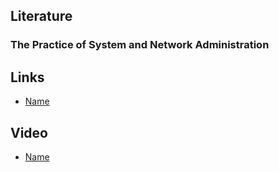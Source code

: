 ## Literature
### The Practice of System and Network Administration

## Links   
* [Name](Link)

## Video
* [Name](Link)
